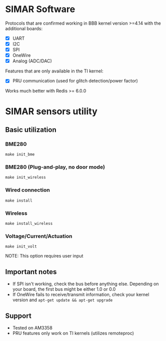 # SIMAR Software

Protocols that are confirmed working in BBB kernel version >=4.14 with the additional boards:
- [x] UART
- [x] I2C
- [x] SPI
- [x] OneWire
- [x] Analog (ADC/DAC)

Features that are only available in the TI kernel:
- [x] PRU communication (used for glitch detection/power factor)

Works much better with Redis >= 6.0.0

# SIMAR sensors utility 

## Basic utilization

### BME280
``` 
make init_bme
```

### BME280 (Plug-and-play, no door mode)
``` 
make init_wireless
```

### Wired connection
```
make install
``` 

### Wireless
```
make install_wireless
```

### Voltage/Current/Actuation
```
make init_volt
```

NOTE: This option requires user input

## Important notes
- If SPI isn't working, check the bus before anything else. Depending on your board, the first bus might be either 1.0 or 0.0
- If OneWire fails to receive/transmit information, check your kernel version and `apt-get update && apt-get upgrade`

## Support
- Tested on AM3358
- PRU features only work on TI kernels (utilizes remoteproc)

